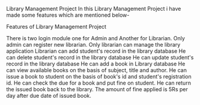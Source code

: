 Library Management Project
In this Library Management Project i have made some features which are mentioned below-

Features of Library Management Project

There is two login module one for Admin and Another for Librarian.
Only admin can register new librarian.
Only librarian can manage the library application
Librarian can add student's record in the library database
He can delete student's record  in the library database
He can update student's record  in the library database
He can add a book in Library database
He can view available books on the basis of subject, title and author.
He can issue a book to student on the basis of book's id and student's registration id.
He can check the due for a book and put fine on student.
He can return the issued book back to the library.
The amount of fine applied is 5Rs per day after due date of issued book.


